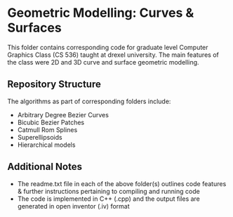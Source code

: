  # Geometric Modelling: Curves & Surfaces
This folder contains corresponding code for graduate level Computer Graphics Class (CS 536) taught at drexel university. The main features of the class were 2D and 3D curve and surface geometric modelling. </br>

## Repository Structure
The algorithms as part of corresponding folders include: </br>
* Arbitrary Degree Bezier Curves
* Bicubic Bezier Patches
* Catmull Rom Splines 
* Superellipsoids 
* Hierarchical models </br>

## Additional Notes
* The readme.txt file in each of the above folder(s) outlines code features & further instructions pertaining to compiling and running code
* The code is implemented in C++ (.cpp) and the output files are generated in open inventor (.iv) format
